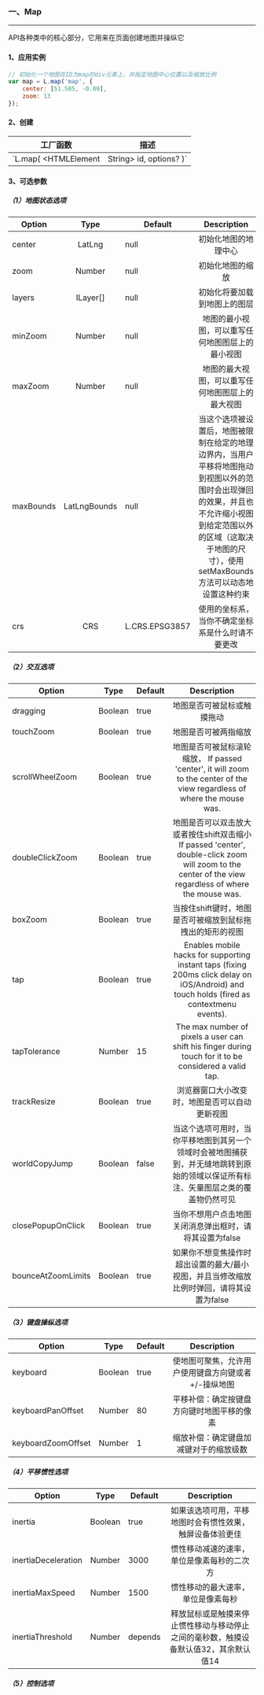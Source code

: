 ### 一、Map
***
API各种类中的核心部分，它用来在页面创建地图并操纵它      

#### 1、应用实例
```javascript
// 初始化一个地图在ID为map的div元素上，并指定地图中心位置以及缩放比例
var map = L.map('map', {
    center: [51.505, -0.09],
    zoom: 13
});
```
#### 2、创建

|工厂函数|描述|
|---|:---:|
|`L.map( <HTMLElement|String> id, options? )`|通过div元素和带有地图选项的描述的文字对象来实例化一个地图对象，其中文字对象是可选的|

#### 3、可选参数
##### （1）地图状态选项
|Option|Type|Default|Description|
|---|:---:|---|:---:|
|center|LatLng|null|初始化地图的地理中心|
|zoom|Number|null|初始化地图的缩放|
|layers|ILayer[]|null|初始化将要加载到地图上的图层|
|minZoom|Number|null|地图的最小视图，可以重写任何地图图层上的最小视图|
|maxZoom|Number|null|地图的最大视图，可以重写任何地图图层上的最大视图|
|maxBounds|LatLngBounds|null|当这个选项被设置后，地图被限制在给定的地理边界内，当用户平移将地图拖动到视图以外的范围时会出现弹回的效果，并且也不允许缩小视图到给定范围以外的区域（这取决于地图的尺寸），使用setMaxBounds方法可以动态地设置这种约束|
|crs|CRS|L.CRS.EPSG3857|使用的坐标系，当你不确定坐标系是什么时请不要更改|

##### （2）交互选项
|Option|Type|Default|Description|
|---|:---:|---|:---:|
|dragging|Boolean|true|地图是否可被鼠标或触摸拖动|
|touchZoom|Boolean|true|地图是否可被两指缩放|
|scrollWheelZoom|Boolean|true|地图是否可被鼠标滚轮缩放， If passed 'center', it will zoom to the center of the view regardless of where the mouse was.|
|doubleClickZoom|Boolean|true|地图是否可以双击放大或者按住shift双击缩小If passed 'center', double-click zoom will zoom to the center of the view regardless of where the mouse was.|
|boxZoom|Boolean|true|当按住shift键时，地图是否可被缩放到鼠标拖拽出的矩形的视图|
|tap|Boolean|true|Enables mobile hacks for supporting instant taps (fixing 200ms click delay on iOS/Android) and touch holds (fired as contextmenu events).|
|tapTolerance|Number|15|The max number of pixels a user can shift his finger during touch for it to be considered a valid tap.|
|trackResize|Boolean|true|浏览器窗口大小改变时，地图是否可以自动更新视图|
|worldCopyJump|Boolean|false|当这个选项可用时，当你平移地图到其另一个领域时会被地图捕获到，并无缝地跳转到原始的领域以保证所有标注、矢量图层之类的覆盖物仍然可见|
|closePopupOnClick|Boolean|true|当你不想用户点击地图关闭消息弹出框时，请将其设置为false|
|bounceAtZoomLimits|Boolean|true|如果你不想变焦操作时超出设置的最大/最小视图，并且当修改缩放比例时弹回，请将其设置为false|

##### （3）键盘操纵选项
|Option|Type|Default|Description|
|---|:---:|---|:---:|
|keyboard|Boolean|true|使地图可聚焦，允许用户使用键盘方向键或者+/-操纵地图|
|keyboardPanOffset|Number|80|平移补偿：确定按键盘方向键时地图平移的像素|
|keyboardZoomOffset|Number|1|缩放补偿：确定键盘加减键对于的缩放级数|

##### （4）平移惯性选项
|Option|Type|Default|Description|
|---|:---:|---|:---:|
|inertia|Boolean|true|如果该选项可用，平移地图时会有惯性效果，触屏设备体验更佳|
|inertiaDeceleration|Number|3000|惯性移动减速的速率，单位是像素每秒的二次方|
|inertiaMaxSpeed|Number|1500|惯性移动的最大速率，单位是像素每秒|
|inertiaThreshold|Number|depends|释放鼠标或是触摸来停止惯性移动与移动停止之间的毫秒数，触摸设备默认值32，其余默认值14|

##### （5）控制选项
